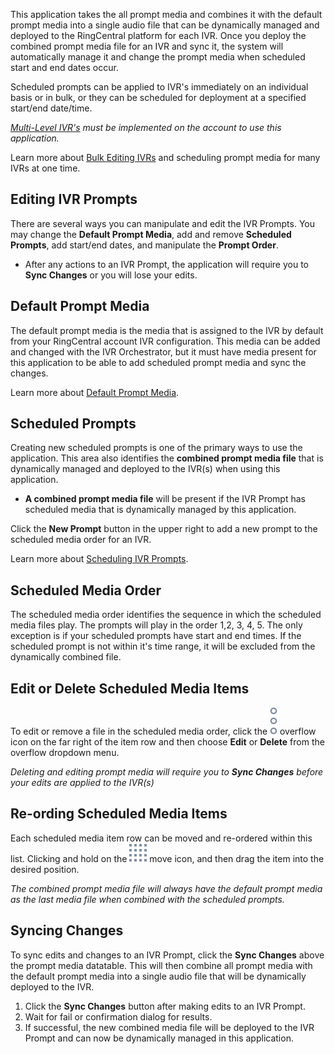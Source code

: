 This application takes the all prompt media and combines it with the default prompt media into a single audio file that can be dynamically managed and deployed to the RingCentral platform for each IVR. Once you deploy the combined prompt media file for an IVR and sync it, the system will automatically manage it and change the prompt media when scheduled start and end dates occur.

Scheduled prompts can be applied to IVR's immediately on an individual basis or in bulk, or they can be scheduled for deployment at a specified start/end date/time.

*[Multi-Level IVR's](https://support.ringcentral.com/article/6562.html) must be implemented on the account to use this application.*

Learn more about [Bulk Editing IVRs](ivr/bulk-ivr-editing) and scheduling prompt media for many IVRs at one time.

## Editing IVR Prompts

There are several ways you can manipulate and edit the IVR Prompts. You may change the **Default Prompt Media**, add and remove **Scheduled Prompts**, add start/end dates, and manipulate the **Prompt Order**. 

* After any actions to an IVR Prompt, the application will require you to **Sync Changes** or you will lose your edits.

## Default Prompt Media

The default prompt media is the media that is assigned to the IVR by default from your RingCentral account IVR configuration. This media can be added and changed with the IVR Orchestrator, but it must have media present for this application to be able to add scheduled prompt media and sync the changes.

Learn more about [Default Prompt Media](ivr/bulk-ivr-editing).

## Scheduled Prompts

Creating new scheduled prompts is one of the primary ways to use the application. This area also identifies the **combined prompt media file** that is dynamically managed and deployed to the IVR(s) when using this application.

* **A combined prompt media file** will be present if the IVR Prompt has scheduled media that is dynamically managed by this application.

Click the **New Prompt** button in the upper right to add a new prompt to the scheduled media order for an IVR.

Learn more about [Scheduling IVR Prompts](ivr/scheduled-media-editing).

## Scheduled Media Order

The scheduled media order identifies the sequence in which the scheduled media files play. The prompts will play in the order 1,2, 3, 4, 5. The only exception is if your scheduled prompts have start and end times. If the scheduled prompt is not within it's time range, it will be excluded from the dynamically combined file.

## Edit or Delete Scheduled Media Items

To edit or remove a file in the scheduled media order, click the ![Overflow icon](../assets/overflow.svg "Overflow icon") overflow icon on the far right of the item row and then choose **Edit** or **Delete** from the overflow dropdown menu.

*Deleting and editing prompt media will require you to **Sync Changes** before your edits are applied to the IVR(s)*

## Re-ording Scheduled Media Items

Each scheduled media item row can be moved and re-ordered within this list. Clicking and hold on the ![Move icon](../assets/move.svg "Move icon") move icon, and then drag the item into the desired position.

*The combined prompt media file will always have the default prompt media as the last media file when combined with the scheduled prompts.*

## Syncing Changes

To sync edits and changes to an IVR Prompt, click the **Sync Changes** above the prompt media datatable. This will then combine all prompt media with the default prompt media into a single audio file that will be dynamically deployed to the IVR.

1. Click the **Sync Changes** button after making edits to an IVR Prompt.
2. Wait for fail or confirmation dialog for results.
3. If successful, the new combined media file will be deployed to the IVR Prompt and can now be dynamically managed in this application.
